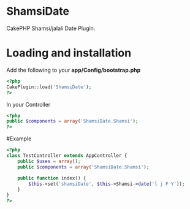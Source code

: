 ShamsiDate
==========

CakePHP Shamsi/jalali Date Plugin.


# Loading and installation
Add the following to your __app/Config/bootstrap.php__
```php
<?php
CakePlugin::load('ShamsiDate');
?>
```

In your Controller
```php
<?php
public $components = array('ShamsiDate.Shamsi');
?>
```

#Example
```php
<?php
class TestController extends AppController {
    public $uses = array();
    public $components = array('ShamsiDate.Shamsi');

    public function index() {
        $this->set('shamsiDate', $this->Shamsi->date('l j F Y')); 
    }
}
?>
```
